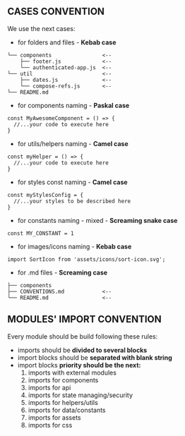 ## CASES CONVENTION

We use the next cases:

- for folders and files - **Kebab case**

```
└── components                <--
    ├── footer.js             <--
    └── authenticated-app.js  <--
└── util                      <--
    ├── dates.js              <--
    └── compose-refs.js       <--
└── README.md
```

- for components naming - **Paskal case**

```
const MyAwesomeComponent = () => {
  //...your code to execute here
}
```

- for utils/helpers naming - **Camel case**

```
const myHelper = () => {
  //...your code to execute here
}
```

- for styles const naming - **Camel case**

```
const myStylesConfig = {
  //...your styles to be described here
}
```

- for constants naming - mixed - **Screaming snake case**

```
const MY_CONSTANT = 1
```

- for images/icons naming - **Kebab case**

```
import SortIcon from 'assets/icons/sort-icon.svg';
```

- for .md files - **Screaming case**

```
├── components
├── CONVENTIONS.md            <--
└── README.md                 <--
```

## MODULES' IMPORT CONVENTION

Every module should be build following these rules:

- imports should be **divided to several blocks**
- import blocks should be **separated with blank string**
- import blocks **priority should be the next:**
  1. imports with external modules
  2. imports for components
  3. imports for api
  4. imports for state managing/security
  5. imports for helpers/utils
  6. imports for data/constants
  7. imports for assets
  8. imports for css
